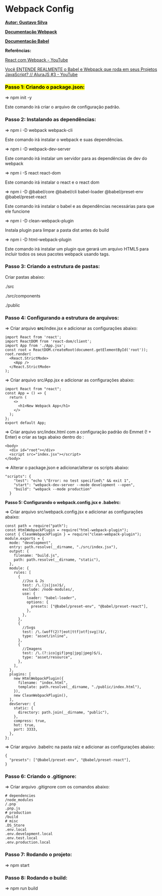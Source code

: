 # Webpack Config

[**Autor: Gustavo Silva**](https://github.com/Gustavocrs)

**[Documentação Webpack](https://webpack.js.org/)**

[**Documentação Babel**](https://babeljs.io/)

**Referências:**

[React com Webpack - YouTube](https://www.youtube.com/watch?v=XS6uWKVXXgA)

[Você ENTENDE REALMENTE o Babel e Webpack que roda em seus Projetos JavaScript? // AluraJS #3 - YouTube](https://www.youtube.com/watch?v=LMCtGvLJT6c)

   
   
### <mark>Passo 1: Criando o package.json:</mark>

   ⇒ npm init -y

   Este comando irá criar o arquivo de configuração padrão.

   
   
### Passo 2: Instalando as dependências:

   ⇒ npm i -D webpack webpack-cli

   Este comando irá instalar o webpack e suas dependências.

   ⇒ npm i -D webpack-dev-server

   Este comando irá instalar um servidor para as dependências de dev do webpack

   ⇒ npm i -S react react-dom

   Este comando irá instalar o react e o react dom

   ⇒ npm i -D @babel/core @babel/cli babel-loader @babel/preset-env @babel/preset-react

   Este comando irá instalar o babel e as dependências necessárias para que ele funcione

   ⇒ npm i -D clean-webpack-plugin

   Instala plugin para limpar a pasta dist antes do build

   ⇒ npm i -D html-webpack-plugin

   Este comando irá instalar um plugin que gerará um arquivo HTML5 para incluir todos os seus pacotes webpack usando tags.

   
   
### Passo 3: Criando a estrutura de pastas:

   Criar pastas abaixo:

   ./src

   ./src/components

   ./public

   
   
### Passo 4: Configurando a estrutura de arquivos:

   ⇒ Criar arquivo **src**/index.jsx e adicionar as configurações abaixo:

   ```
   import React from 'react';
   import ReactDOM from 'react-dom/client';
   import App from './App.jsx';
   const root = ReactDOM.createRoot(document.getElementById('root'));
   root.render(
     <React.StrictMode>
       <App />
     </React.StrictMode>
   );
   ```

   ⇒ Criar arquivo src/App.jsx e adicionar as configurações abaixo:

   ```
   import React from "react";
   const App = () => {
     return (
       <>
         <h1>New Webpack App</h1>
       </>
     );
   };
   export default App;
   ```

   ⇒ Criar arquivo src/index.html com a configuração padrão do Emmet (! + Enter) e criar as tags abaixo dentro do <body>:

   ```
   <body>
     <div id="root"></div>
     <script src="index.jsx"></script>
   </body>
   ```

   ⇒ Alterar o package.json e adicionar/alterar os scripts abaixo:

   ```
   "scripts": {
       "test": "echo \"Error: no test specified\" && exit 1",
       "start": "webpack-dev-server --mode development --open",
       "build": "webpack --mode production"
     }
   ```


   **Passo 5: Configurando o webpack.config.jsx e .babelrc:**

   ⇒ Criar arquivo src/webpack.config.jsx e adicionar as configurações abaixo:

   ```
   const path = require("path");
   const HtmlWebpackPlugin = require("html-webpack-plugin");
   const { CleanWebpackPlugin } = require("clean-webpack-plugin");
   module.exports = {
     mode: "development",
     entry: path.resolve(__dirname, "./src/index.jsx"),
     output: {
       filename: "build.js",
       path: path.resolve(__dirname, "static"),
     },
     module: {
       rules: [
         {
           //Jsx & Js
           test: /\.(js|jsx)$/,
           exclude: /node-modules/,
           use: {
             loader: "babel-loader",
             options: {
               presets: ["@babel/preset-env", "@babel/preset-react"],
             },
           },
         },
         {
           //Svgs
           test: /\.(woff(2)?|eot|ttf|otf|svg|)$/,
           type: "asset/inline",
         },
         {
           //Imagens
           test: /\.(?:ico|gif|png|jpg|jpeg)$/i,
           type: "asset/resource",
         },
       ],
     },
     plugins: [
       new HtmlWebpackPlugin({
         filename: "index.html",
         template: path.resolve(__dirname, "./public/index.html"),
       }),
       new CleanWebpackPlugin(),
     ],
     devServer: {
       static: {
         directory: path.join(__dirname, "public"),
       },
       compress: true,
       hot: true,
       port: 3333,
     },
   };
   ```

   ⇒ Criar arquivo .babelrc na pasta raiz e adicionar as configurações abaixo:

   ```
   {
     "presets": ["@babel/preset-env", "@babel/preset-react"],
   }
   ```

   
  
### Passo 6: Criando o .gitignore:

   ⇒ Criar arquivo .gitignore com os comandos abaixo:

   ```
   # dependencies
   /node_modules
   /.pnp
   .pnp.js
   # production
   /build
   # misc
   .DS_Store
   .env.local
   .env.development.local
   .env.test.local
   .env.production.local
   ```

   
  
### Passo 7: Rodando o projeto:

   ⇒ npm start

   
  
### Passo 8: Rodando o build:

   ⇒ npm run build   
